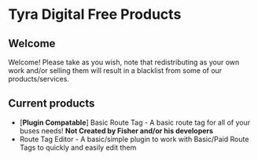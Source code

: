 # Tyra Digital Free Products

## Welcome

Welcome! Please take as you wish, note that redistributing as your own work and/or selling them will result in a blacklist from some of our products/services.

## Current products

- [**Plugin Compatable**] Basic Route Tag - A basic route tag for all of your buses needs! **Not Created by Fisher and/or his developers**
- Route Tag Editor - A basic/simple plugin to work with Basic/Paid Route Tags to quickly and easily edit them
